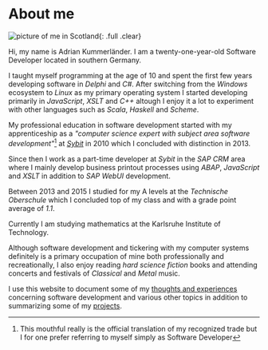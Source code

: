 # About me

![picture of me in Scotland](/media/me_header.png){: .full .clear}

Hi, my name is Adrian Kummerländer. I am a twenty-one-year-old Software Developer located in southern Germany.

I taught myself programming at the age of 10 and spent the first few years developing software in _Delphi_ and _C#_. After switching from the _Windows_ ecosystem to _Linux_ as my primary operating system I started developing primarily in _JavaScript_, _XSLT_ and _C++_ altough I enjoy it a lot to experiment with other languages such as _Scala_, _Haskell_ and _Scheme_.

My professional education in software development started with my apprenticeship as a _"computer science expert with subject area software development"_[^1] at [_Sybit_](http://sybit.de) in 2010 which I concluded with distinction in 2013. 

Since then I work as a part-time developer at _Sybit_ in the _SAP CRM_ area where I mainly develop business printout processes using _ABAP_, _JavaScript_ and _XSLT_ in addition to _SAP WebUI_ development.

Between 2013 and 2015 I studied for my A levels at the _Technische Oberschule_ which I concluded top of my class and with a grade point average of _1.1_.

Currently I am studying mathematics at the Karlsruhe Institute of Technology.

Although software development and tickering with my computer systems definitely is a primary occupation of mine both professionally and recreationally, I also enjoy reading _hard science fiction_ books and attending concerts and festivals of _Classical_ and _Metal_ music.

I use this website to document some of my [thoughts and experiences](/archive) concerning software development and various other topics in addition to summarizing some of my [projects](/category/projects).

[^1]: This mouthful really is the official translation of my recognized trade but I for one prefer referring to myself simply as Software Developer
